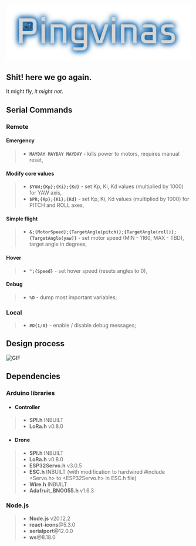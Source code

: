 
![Pingvinas](https://github.com/J4mm3ris/Pingvinas/blob/main/graphics/text.png)

## Shit! here we go again.

It might fly, *it might not.*

## Serial Commands

### Remote
#### Emergency
>- **`MAYDAY MAYDAY MAYDAY`** - kills power to motors, requires manual reset,
#### Modify core values
>- **`$YAW;{Kp};{Ki};{Kd}`** - set Kp, Ki, Kd values (multiplied by 1000) for YAW axis,
>- **`$PR;{Kp};{Ki};{Kd}`** - set Kp, Ki, Kd values (multiplied by 1000) for PITCH and ROLL axes,
#### Simple flight
>- **`&;{MotorSpeed};{TargetAngle(pitch)};{TargetAngle(roll)};{TargetAngle(yaw)}`** - set motor speed (MIN - 1160, MAX - TBD), target angle in degrees,
#### Hover
>- **`^;{Speed}`** - set hover speed (resets angles to 0),
#### Debug
>- **`%D`** - dump most important variables;

### Local

>- **`#D{1/0}`** - enable / disable debug messages;

## Design process

![GIF](https://github.com/J4mm3ris/Pingvinas/blob/main/graphics/dezigningProzces.gif)

## Dependencies 

### Arduino libraries

- #### Controller
>- **SPI.h** 				INBUILT
>- **LoRa.h** 				v0.8.0
- #### Drone
>- **SPI.h**				INBUILT
>- **LoRa.h** 				v0.8.0
>- **ESP32Servo.h** 		v3.0.5
>- **ESC.h** 				INBUILT (with modification to hardwired #include <Servo.h> to <ESP32Servo.h> in ESC.h file)
>- **Wire.h** 				INBUILT
>- **Adafruit_BNO055.h** 	v1.6.3

### Node.js

>- **Node.js** v20.12.2
>- **react-icons**@5.3.0
>- **serialport**@12.0.0
>- **ws**@8.18.0


